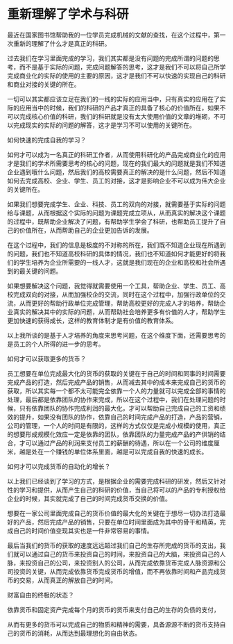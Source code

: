 # 重新理解了学术与科研

最近在国家图书馆帮助我的一位学员完成机械的文献的查找，在这个过程中，第一次重新的理解了什么才是真正的科研。

过去我们在学习里面完成的学习，我们其实都是没有问题的完成所谓的问题的思考，而不是基于实际的问题，完成问题解答的思考，这才是我们不可以将自己所学完成商业化的实际的使用的主要的原因，这才是我们不可以快速的实现自己的科研和商业对接的关键的所在。

一切可以其实都应该立足在我们的一线的实际的应用当中，只有真实的应用在了实际的应用当中的时候，我们的科研的产品才真正的具备了核心的价值所在，如果不可以完成核心价值的科研，我们的科研就是没有太大使用价值的文章的堆砌，不可以完成现实的实际的问题的解答，这才是学习不可以使用的关键所在。

如何快速的完成自我的学习？

如何才可以成为一名真正的科研工作者，从而使用科研化的产品完成商业化的应用才是我们的学术所需要思考的核心的问题，现在的我们最大的问题就是我们不知道企业遇到哦什么问题，然后我们的高校需要真正的解决的是什么问题，然后不知道如何去完成高校、企业、学生、员工的对接，这才是影响企业不可以成为伟大企业的关键所在。

如果我们想要完成学生、企业、科技、员工的双向的对接，就需要基于实际的问题给与课题，从而根据这个实际的问题为课题完成立项从，从而真实的解决这个课题的过程中，既帮助企业解决了问题，有帮助学生学会了科研，也帮助员工提升了自己的价值所在，从而帮助自己的企业更加告诉的发展。

在这个过程中，我们的信息是极度的不对称的所在，我们既不知道企业现在所遇到的问题，我们也不知道高校科研的具体的情况，我们也不知道如何才能更好的将我们的学生培养为企业所需要的一线人才，这就是我们现在的企业和高校和社会所遇到的最关键的问题。

如果想要解决这个问题，我觉得就需要使用一个工具，帮助企业、学生、员工、高校完成双向的对接，从而加强校企的交流，同时在这个过程中，加强行政单位的交流，从而更好的帮助行政单位完成管理，帮助高校更好的完成人才的培养，帮助企业真实的解决其中的实际的问题，从而帮助社会培养更多有价值的人才，帮助学生更加快速的获得成长，这样的教育体制才是有价值的教育体系。

以上我所谈的是基于人才培养的角度来思考问题，在这个维度下面，还需要思考的是员工的个人所得的进一步的思考。

如何才可以获取更多的货币？

员工想要在单位完成最大化的货币的获取的关键在于自己的时间和同事的时间需要完成产品的打造，然后完成产品的销售，从而减去其中的成本来完成自己的货币的获取，所以其实每一个都不太可能完全依靠一个人的力量就可以完成全部的事情的处理，最后都是依靠团队的协作来完成，所以在这个过程中，我们在处理问题的时候，只有依靠团队的协作完成利润的最大化，才可以帮助自己完成自己的工资和绩效的提升，如果没有团队的协作，依靠自己的时间完成产品的打造，产品的营销，公司的管理，一个人的时间是有限的，这样的方式仅仅是完成小规模的使用，真正的想要形成规模化效应一定是依靠的团队，依靠团队的力量完成产品的产供销的结合，才可以通过产品的利润来支付员工的薪酬的待遇，所以在一个公司的维度厘米，越是处在一个赚钱的单位体系里面，越是可以完成自我的快速的成长。

如何才可以完成货币的自动化的增长？

以上我们已经谈到了学习的方式，是根据企业的需要完成科研的研发，然后又针对性的学习和提供，从而产生自己的科研的价值，当自己将可以的产品的专利授权给企业的时候，其实就完成了自己的时间完成货币交换的价值。

想要在一家公司里面完成自己的货币价值的最大化的关键在于想尽一切办法打造最好的产品，然后完成产品的销售，只要在单位时间里面成为其中的骨干和精英，完成自己的时间价值变现其实也是一件非常容易的事情。

最后当我们的货币的获取的速度远远超过我们自己的生存所完成的货币的支出，我们就可以通过自己的货币来投资自己的时间，来投资自己的大脑，来投资自己的人脉，来投资自己的公司，来投资别人的公司，从而完成依靠货币完成人脉资源和公司投资的关键，从而完成依靠货币完成货币的增值，而不再依靠时间和产品完成货币的交易，从而真正的解放自己的时间。

财富自由的终极的状态？

依靠货币和固定资产完成每个月的货币的货币来支付自己的生存的负债的支付，

从而有更多的货币可以完成自己的物质和精神的需要，具备源源不断的货币支持自己的货币的消耗，从而达到最理想化的自由状态。
